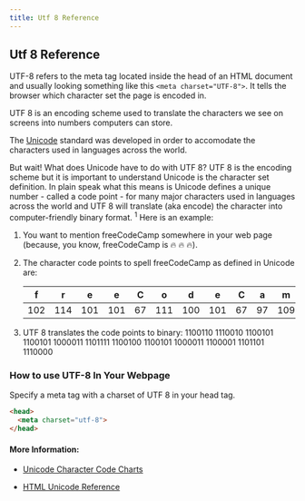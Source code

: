 ```yaml
---
title: Utf 8 Reference
---
```

## Utf 8 Reference
UTF-8 refers to the meta tag located inside the head of an HTML document and usually looking something like this `<meta charset="UTF-8">`. It tells the browser which character set the page is encoded in.

UTF 8 is an encoding scheme used to translate the characters we see on screens into numbers computers can store. 

The [Unicode](https://www.unicode.org/) standard was developed in order to accomodate the characters used in languages across the world. 

But wait! What does Unicode have to do with UTF 8? UTF 8 is the encoding scheme but it is important to understand Unicode is the character set definition. In plain speak what this means is Unicode defines a unique number - called a code point - for many major characters used in languages across the world and UTF 8 will translate (aka encode) the character into computer-friendly binary format. <sup>1</sup> Here is an example:

  1. You want to mention freeCodeCamp somewhere in your web page (because, you know, freeCodeCamp is 🔥 🔥 🔥).
  2. The character code points to spell freeCodeCamp as defined in Unicode are:   

       | f | r | e | e | C | o | d | e | C | a | m | p |
       | :---: |  :---: |  :---: |  :---: |  :---: |  :---: |  :---: |  :---: |  :---: |  :---: |  :---: |  :---: |
       |102| 114| 101| 101|  67| 111| 100| 101|  67|  97| 109| 112|
  3. UTF 8 translates the code points to binary: 1100110 1110010 1100101 1100101 1000011 1101111 1100100 1100101 1000011 1100001 1101101 1110000  


### How to use UTF-8 In Your Webpage

Specify a meta tag with a charset of UTF 8 in your head tag.

```html
<head>
  <meta charset="utf-8">
</head>
```

#### More Information:
<!-- Please add any articles you think might be helpful to read before writing the article -->
* [Unicode Character Code Charts](https://www.unicode.org/charts/index.html)

* [HTML Unicode Reference](https://www.w3schools.com/charsets/ref_html_utf8.asp)
